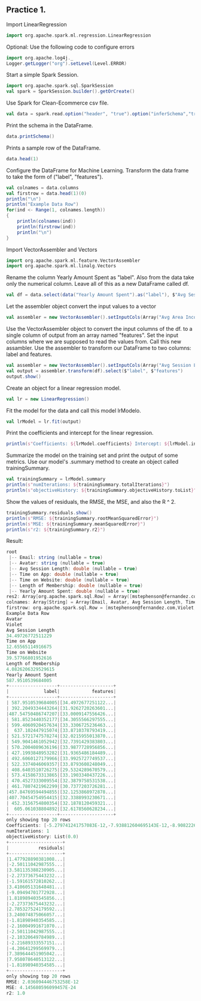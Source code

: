 ## Practice 1.

Import LinearRegression
```scala
import org.apache.spark.ml.regression.LinearRegression
```

Optional: Use the following code to configure errors
```scala
import org.apache.log4j._
Logger.getLogger("org").setLevel(Level.ERROR)
````

Start a simple Spark Session.
```scala
import org.apache.spark.sql.SparkSession
val spark = SparkSession.builder().getOrCreate()
```

Use Spark for Clean-Ecommerce csv file.
```scala
val data = spark.read.option("header", "true").option("inferSchema","true")csv("/home/gussy/git_workspace/Big-Data2020/Unidad2/Practicas/Practica1/Clean-Ecommerce.csv")
```

Print the schema in the DataFrame.
```scala
data.printSchema()
``` 

Prints a sample row of the DataFrame.
```scala
data.head(1)
```

Configure the DataFrame for Machine Learning.
Transform the data frame to take the form of ("label", "features").
```scala
val colnames = data.columns
val firstrow = data.head(1)(0)
println("\n")
println("Example Data Row")
for(ind <- Range(1, colnames.length))
{
    println(colnames(ind))
    println(firstrow(ind))
    println("\n")
}
```

Import VectorAssembler and Vectors
```scala
import org.apache.spark.ml.feature.VectorAssembler
import org.apache.spark.ml.linalg.Vectors
``` 

Rename the column Yearly Amount Spent as "label".
Also from the data take only the numerical column.
Leave all of this as a new DataFrame called df.
```scala
val df = data.select(data("Yearly Amount Spent").as("label"), $"Avg Session Length", $"Time on App", $"Time on Website", $"Length of Membership", $"Yearly Amount Spent")
```

Let the assembler object convert the input values to a vector
```scala
val assembler = new VectorAssembler().setInputCols(Array("Avg Area Income", "Avg Area House Age", "Avg Area Number of Rooms", "Avg Area Number of Bedrooms", "Area Population")).setOutputCol("features")
``` 

Use the VectorAssembler object to convert the input columns of the df.
to a single column of output from an array named "features".
Set the input columns where we are supposed to read the values from.
Call this new assambler.
Use the assembler to transform our DataFrame to two columns: label and features.
```scala
val assembler = new VectorAssembler().setInputCols(Array("Avg Session Length", "Time on App", "Time on Website", "Length of Membership", "Yearly Amount Spent")).setOutputCol("features")
val output = assembler.transform(df).select($"label", $"features")
output.show()
```

Create an object for a linear regression model.
```scala
val lr = new LinearRegression()
```

Fit the model for the data and call this model lrModelo.
```scala
val lrModel = lr.fit(output)
```

Print the coefficients and intercept for the linear regression.
```scala
println(s"Coefficients: ${lrModel.coefficients} Intercept: ${lrModel.intercept}")
```

Summarize the model on the training set and print the output of some metrics.
Use our model's .summary method to create an object called trainingSummary.
```scala
val trainingSummary = lrModel.summary
println(s"numIterations: ${trainingSummary.totalIterations}")
println(s"objectiveHistory: ${trainingSummary.objectiveHistory.toList}")
```

Show the values of residuals, the RMSE, the MSE, and also the R ^ 2.
```scala
trainingSummary.residuals.show()
println(s"RMSE: ${trainingSummary.rootMeanSquaredError}")
println(s"MSE: ${trainingSummary.meanSquaredError}")
println(s"r2: ${trainingSummary.r2}")
```

Result:
```scala
root
 |-- Email: string (nullable = true)
 |-- Avatar: string (nullable = true)
 |-- Avg Session Length: double (nullable = true)
 |-- Time on App: double (nullable = true)
 |-- Time on Website: double (nullable = true)
 |-- Length of Membership: double (nullable = true)
 |-- Yearly Amount Spent: double (nullable = true)
res2: Array[org.apache.spark.sql.Row] = Array([mstephenson@fernandez.com,Violet,34.49726772511229,12.65565114916675,39.57766801952616,4.0826206329529615,587.9510539684005])
colnames: Array[String] = Array(Email, Avatar, Avg Session Length, Time on App, Time on Website, Length of Membership, Yearly Amount Spent)
firstrow: org.apache.spark.sql.Row = [mstephenson@fernandez.com,Violet,34.49726772511229,12.65565114916675,39.57766801952616,4.0826206329529615,587.9510539684005]
Example Data Row
Avatar
Violet
Avg Session Length
34.49726772511229
Time on App
12.65565114916675
Time on Website
39.57766801952616
Length of Membership
4.0826206329529615
Yearly Amount Spent
587.9510539684005
+------------------+--------------------+
|             label|            features|
+------------------+--------------------+
| 587.9510539684005|[34.4972677251122...|
| 392.2049334443264|[31.9262720263601...|
|487.54750486747207|[33.0009147556426...|
| 581.8523440352177|[34.3055566297555...|
| 599.4060920457634|[33.3306725236463...|
|  637.102447915074|[33.8710378793419...|
| 521.5721747578274|[32.0215955013870...|
| 549.9041461052942|[32.7391429383803...|
| 570.2004089636196|[33.9877728956856...|
| 427.1993848953282|[31.9365486184489...|
| 492.6060127179966|[33.9925727749537...|
| 522.3374046069357|[33.8793608248049...|
| 408.6403510726275|[29.5324289670579...|
| 573.4158673313865|[33.1903340437226...|
| 470.4527333009554|[32.3879758531538...|
| 461.7807421962299|[30.7377203726281...|
|457.84769594494855|[32.1253868972878...|
|407.70454754954415|[32.3388993230671...|
| 452.3156754800354|[32.1878120459321...|
|  605.061038804892|[32.6178560628234...|
+------------------+--------------------+
only showing top 20 rows
Coefficients: [-5.279741241757083E-12,-7.938812604695143E-12,-8.908222631266152E-14,-1.2633517480293161E-11,1.0000000000002052] Intercept: 2.1570404555444455E-10
numIterations: 1
objectiveHistory: List(0.0)
+--------------------+
|           residuals|
+--------------------+
|1.477928890381008...|
|-2.50111042987555...|
|3.581135388230905...|
|-2.27373675443232...|
|-1.59161572810262...|
|3.410605131648481...|
|-9.09494701772928...|
|1.818989403545856...|
|-2.27373675443232...|
|2.785327524179592...|
|3.240074875066057...|
|-1.81898940354585...|
|-2.16004991671070...|
|-2.50111042987555...|
|-2.10320649784989...|
|-2.21689333557151...|
|-4.20641299569979...|
|7.389644451905042...|
|7.958078640513122...|
|-1.81898940354585...|
+--------------------+
only showing top 20 rows
RMSE: 2.036094446753258E-12
MSE: 4.145680596099457E-24
r2: 1.0
```
